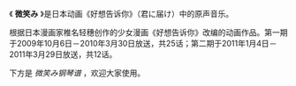 

《 **微笑み** 》是日本动画《好想告诉你》（君に届け）中的原声音乐。

  

根据日本漫画家椎名轻穗创作的少女漫画《好想告诉你》改编的动画作品。第一期于2009年10月6日－2010年3月30日放送，共25话；第二期于2011年1月4日－2011年3月29日放送，共12话。

  

下方是 _微笑み钢琴谱_ ，欢迎大家使用。

